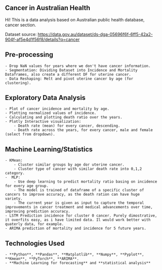 ## **Cancer in Australian Health**
Hi! This is a data analysis based on Australian public health database, cancer section.

Dataset source: https://data.gov.au/dataset/ds-dga-05696f6f-6ff5-42a2-904f-af5e4d1f56f8/details?q=cancer

## **Pre-processing**
    - Drop NaN values for years where we don't have cancer information.
    - Segmentation: Dividing Dataset into Incidence and Mortality Dataframes, also create a different DF for uterine cancer.
    - Data Reshaping: Melt and pivot uterine cancer by age (for clustering).

## **Exploratory Data Analysis**
    - Plot of cancer incidence and mortality by age.
    - Plotting normalized values of incidence.
    - Calculating and plotting death ratio over the years.
    - Plotly Interactive visualization:
        - Death rate (mean) for every cancer, descending.
        - Death rate across the years, for every cancer, male and female (select from dropdown).

## **Machine Learning/Statistics**
    - KMean:
        - Cluster similar groups by age dor uterine cancer.
        - Cluster type of cancer with similar death rate into 0,1,2 category. 
    -  MLP:
        - Use deep learning to predict mortality ratio basing on incidence for every age group.
        - The model is trained of dataframe of a specific cluster of cancers to improve accuracy, as the death ration can have huge variety. 
        - The current year is given as input to capture the temporal improvements in cancer treatment and medical advancements over time, improving prediction accuracy.
    - LSTM Prediction incidence for cluster 0 cancer. Purely dimostrative, it overfits easy, as i have limited data. Il would work better with quaterly data, for example.
    - ARIMA prediction of mortality and incidence for 5 future years.

## **Technologies Used**
    - **Python**, **Pandas**, **Matplotlib**, **Numpy**, **Pyplot**, **Kmean**, **PyTorch**, **ARIMA**.
    - **Machine Learning for forecasting** and **statistical analysis**
